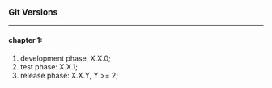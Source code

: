 ### Git Versions
---

#### chapter 1:
1. development phase, X.X.0;
2. test phase: X.X.1;
3. release phase: X.X.Y, Y >= 2;
